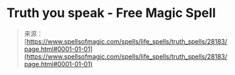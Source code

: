 <!--yml

category: 未分类

date: 2024-06-12 19:17:46

-->

# Truth you speak - Free Magic Spell

> 来源：[https://www.spellsofmagic.com/spells/life_spells/truth_spells/28183/page.html#0001-01-01](https://www.spellsofmagic.com/spells/life_spells/truth_spells/28183/page.html#0001-01-01)
